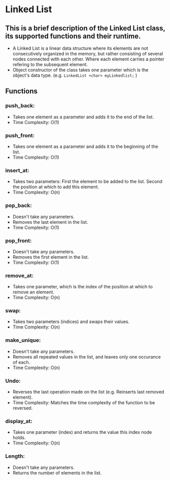 # Linked List

This is a brief description of the Linked List class, its supported functions and their runtime.
----------
- A Linked List is a linear data structure where its elements are not consecutively organized in the memory, but rather consisting of several nodes connected with each other. Where each element carries a pointer refering to the subsequent element.
- Object constructor of the class takes one parameter which is the object's data type. 
(e.g. ```LinkedList <char> myLinkedlist;``` )

## Functions
### push_back:
- Takes one element as a parameter and adds it to the end of the list.
- Time Complexity: O(1)

### push_front:
- Takes one element as a parameter and adds it to the beginning of the list.
- Time Complexity: O(1)

### insert_at:
- Takes two parameters: First the element to be added to the list. Second the position at which to add this element.
- Time Complexity: O(n)

### pop_back:
- Doesn't take any parameters.
- Removes the last element in the list.
- Time Complexity: O(1)

### pop_front:
- Doesn't take any parameters.
- Removes the first element in the list.
- Time Complexity: O(1)

### remove_at:
- Takes one parameter, which is the index of the position at which to remove an element.
- Time Complexity: O(n)

### swap:
- Takes two parameters (indices) and swaps their values.
- Time Complexity: O(n)

### make_unique:
- Doesn't take any parameters.
- Removes all repeated values in the list, and leaves only one occurance of each.
- Time Complexity: O(n)

### Undo:
- Reverses the last operation made on the list (e.g. Reinserts last removed element).
- Time Complexity: Matches the time complexity of the function to be reversed.

### display_at:
- Takes one parameter (index) and returns the value this index node holds.
- Time Complexity: O(n)

### Length:
- Doesn't take any parameters.
- Returns the number of elements in the list.








